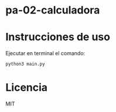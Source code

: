 # pa-02-calculadora
# Instrucciones de uso
Ejecutar en terminal el comando:
``` sh
python3 main.py
```

# Licencia
MIT
